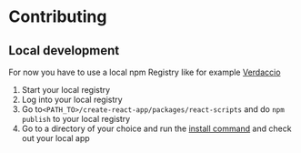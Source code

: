 # Contributing

## Local development

For now you have to use a local npm Registry like for example [Verdaccio](https://github.com/verdaccio/verdaccio)

1. Start your local registry
2. Log into your local registry
3. Go to`<PATH_TO>/create-react-app/packages/react-scripts` and do `npm publish` to your local registry
4. Go to a directory of your choice and run the [install command](./README.md#usage) and check out your local app
